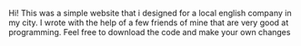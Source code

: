 Hi! This was a simple website that i designed for a local english company in my city. 
I wrote with the help of a few friends of mine that are very good at programming. Feel free to download the code and make your own changes 
